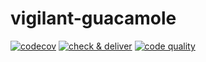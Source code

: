 # vigilant-guacamole

[![codecov](https://codecov.io/gh/timurgilfanov/vigilant-guacamole/graph/badge.svg?token=IHHUXG5Z8V)](https://codecov.io/gh/timurgilfanov/vigilant-guacamole)
[![check & deliver](https://github.com/timurgilfanov/vigilant-guacamole/actions/workflows/android.yml/badge.svg)](https://github.com/timurgilfanov/vigilant-guacamole/actions/workflows/android.yml)
[![code quality](https://github.com/timurgilfanov/vigilant-guacamole/actions/workflows/codeql.yml/badge.svg)](https://github.com/timurgilfanov/vigilant-guacamole/actions/workflows/codeql.yml)